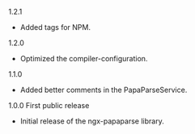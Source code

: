 1.2.1
  - Added tags for NPM.
  
1.2.0
  - Optimized the compiler-configuration.

1.1.0
  - Added better comments in the PapaParseService.

1.0.0 First public release

  - Initial release of the ngx-papaparse library.
